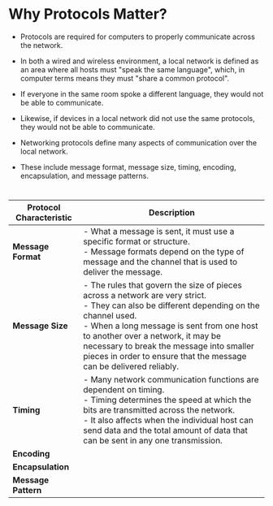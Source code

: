 # Why Protocols Matter?

- Protocols are required for computers to properly communicate across the network. 
- In both a wired and wireless environment, a local network is defined as an area where all hosts must "speak the same language", which, in computer terms means they must "share a common protocol".

- If everyone in the same room spoke a different language, they would not be able to communicate. 
- Likewise, if devices in a local network did not use the same protocols, they would not be able to communicate.

- Networking protocols define many aspects of communication over the local network. 
- These include message format, message size, timing, encoding, encapsulation, and message patterns.

#


| **Protocol Characteristic** | **Description** |
| --- | --- |
| **Message Format** | - What a message is sent, it must use a specific format or structure.<br> - Message formats depend on the type of message and the channel that is used to deliver the message. |
| **Message Size** | - The rules that govern the size of pieces across a network are very strict.<br> - They can also be different depending on the channel used.<br> - When a long message is sent from one host to another over a network, it may be necessary to break the message into smaller pieces in order to ensure that the message can be delivered reliably. |
| **Timing** | - Many network communication functions are dependent on timing.<br> - Timing determines the speed at which the bits are transmitted across the  network.<br> - It also affects when the individual host can send data and the total amount of data that can be sent in any one transmission. |
| **Encoding** |
| **Encapsulation** |
| **Message Pattern** |
